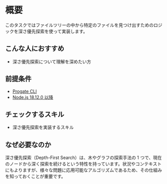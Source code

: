 # 概要

このタスクではファイルツリーの中から特定のファイルを見つけ出すためのロジックを深さ優先探索を使って実装します。

## こんな人におすすめ

- 深さ優先探索について理解を深めたい方

## 前提条件

- [Progate CLI]($progatepath{FRONT_ORIGIN}/tasks/Q6vNluv08jcMFoMCu9si7/preview)
- [Node.js 18.12.0 以降]($progatepath{FRONT_ORIGIN}/tasks/PuSZdMDZJY_cksKGNxs4b/preview)

## チェックするスキル

- 深さ優先探索を実装するスキル

## なぜ必要なのか

深さ優先探索（Depth-First Search）は、木やグラフの探索手法の 1 つで、現在のノードから深く探索を続けるという特性を持っています。状況やコンテキストにもよりますが、様々な問題に応用可能なアルゴリズムであるため、その仕組みを知っておくことが重要です。
